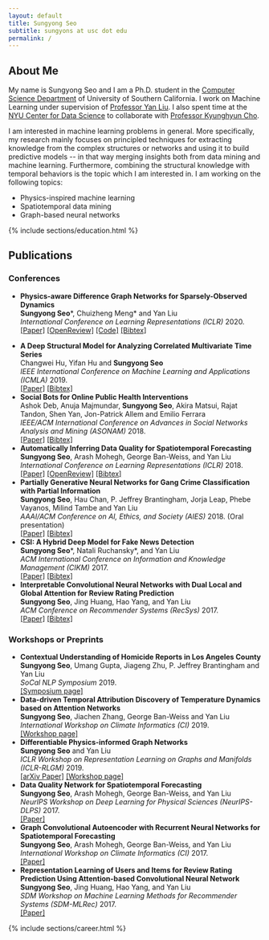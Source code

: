 ```yaml
---
layout: default
title: Sungyong Seo
subtitle: sungyons at usc dot edu
permalink: /
---
```



## About Me
My name is Sungyong Seo and I am a Ph.D. student in the
[Computer Science Department](http://www.cs.usc.edu/) of University of Southern California. 
I work on Machine Learning under supervision of [Professor Yan Liu](http://melady.usc.edu/).
I also spent time at the [NYU Center for Data Science](https://cds.nyu.edu) to collaborate with [Professor Kyunghyun Cho](http://www.kyunghyuncho.me).


I am interested in machine learning problems in general.
More specifically, my research mainly focuses on principled techniques for extracting knowledge from the complex structures or networks and using it to build predictive models -- in that way merging insights both from data mining and machine learning. Furthermore, combining the structural knowledge with temporal behaviors is the topic which I am interested in. I am working on the following topics:
* Physics-inspired machine learning
* Spatiotemporal data mining
* Graph-based neural networks

<!-- Education -->
<div class="row">
    {% include sections/education.html %}    
</div>

## Publications
### Conferences
- **Physics-aware Difference Graph Networks for Sparsely-Observed Dynamics**<br>
**Sungyong Seo**\*, Chuizheng Meng* and Yan Liu<br>
*International Conference on Learning Representations (ICLR)* 2020.<br>
[\[Paper\]](https://openreview.net/pdf?id=r1gelyrtwH) [\[OpenReview\]](https://openreview.net/forum?id=r1gelyrtwH) [\[Code\]](https://github.com/USC-Melady/ICLR2020-PADGN) [\[Bibtex\]](https://raw.githubusercontent.com/sungyongs/sungyongs.github.io/master/bibtex/seo2020physicsaware)
<!-- - **Network Inference from a Mixture of Diffusion Models**<br>
Karishma Sharma, Xinran He, **Sungyong Seo** and Yan Liu (Submitted)<br> -->
- **A Deep Structural Model for Analyzing Correlated Multivariate Time Series**<br>
Changwei Hu, Yifan Hu and **Sungyong Seo**<br>
*IEEE International Conference on Machine Learning and Applications (ICMLA)* 2019.<br>
[\[Paper\]](https://arxiv.org/abs/2001.00559) [\[Bibtex\]](https://raw.githubusercontent.com/sungyongs/sungyongs.github.io/master/bibtex/hu2019deep)
- **Social Bots for Online Public Health Interventions**<br>
Ashok Deb, Anuja Majmundar, **Sungyong Seo**, Akira Matsui, Rajat Tandon, Shen Yan, Jon-Patrick Allem and Emilio Ferrara <br>
*IEEE/ACM International Conference on Advances in Social Networks Analysis and Mining (ASONAM)* 2018.<br>
[\[Paper\]](https://arxiv.org/abs/1804.07886) [\[Bibtex\]](https://raw.githubusercontent.com/sungyongs/sungyongs.github.io/master/bibtex/deb2018social)
- **Automatically Inferring Data Quality for Spatiotemporal Forecasting**<br>
**Sungyong Seo**, Arash Mohegh, George Ban-Weiss, and Yan Liu<br>
*International Conference on Learning Representations (ICLR)* 2018.<br>
[\[Paper\]](https://openreview.net/forum?id=ByJIWUnpW) [\[OpenReview\]](https://openreview.net/forum?id=ByJIWUnpW) [\[Bibtex\]](https://raw.githubusercontent.com/sungyongs/sungyongs.github.io/master/bibtex/seo2018automatically)
- **Partially Generative Neural Networks for Gang Crime Classification with Partial Information**<br>
**Sungyong Seo**, Hau Chan, P. Jeffrey Brantingham, Jorja Leap, Phebe Vayanos, Milind Tambe and Yan Liu<br>
*AAAI/ACM Conference on AI, Ethics, and Society (AIES)* 2018. (Oral presentation)<br>
[\[Paper\]](https://pdfs.semanticscholar.org/b00d/c595d1e947b932e48223273bc21ce985bd5b.pdf) [\[Bibtex\]](https://raw.githubusercontent.com/sungyongs/sungyongs.github.io/master/bibtex/seo2018partially)
- **CSI: A Hybrid Deep Model for Fake News Detection**<br>
**Sungyong Seo**\*, Natali Ruchansky\*, and Yan Liu<br>
*ACM International Conference on Information and Knowledge Management (CIKM)* 2017.<br>
[\[Paper\]](https://dl.acm.org/citation.cfm?id=3132877) [\[Bibtex\]](https://raw.githubusercontent.com/sungyongs/sungyongs.github.io/master/bibtex/ruchansky2017csi)
- **Interpretable Convolutional Neural Networks with Dual Local and Global Attention for Review Rating Prediction**<br>
**Sungyong Seo**, Jing Huang, Hao Yang, and Yan Liu<br>
*ACM Conference on Recommender Systems (RecSys)* 2017.<br>
[\[Paper\]](https://dl.acm.org/citation.cfm?id=3109890) [\[Bibtex\]](https://raw.githubusercontent.com/sungyongs/sungyongs.github.io/master/bibtex/seo2017interpretable)

### Workshops or Preprints
- **Contextual Understanding of Homicide Reports in Los Angeles County**<br>
**Sungyong Seo**, Umang Gupta, Jiageng Zhu, P. Jeffrey Brantingham and Yan Liu<br>
*SoCal NLP Symposium* 2019.<br>
[\[Symposium page\]](https://socalnlp.github.io/symp19/index.html)
- **Data-driven Temporal Attribution Discovery of Temperature Dynamics based on Attention Networks**<br>
**Sungyong Seo**, Jiachen Zhang, George Ban-Weiss and Yan Liu<br>
*International Workshop on Climate Informatics (CI)* 2019.<br>
[\[Workshop page\]](https://sites.google.com/view/climateinformatics2019)
- **Differentiable Physics-informed Graph Networks**<br>
**Sungyong Seo** and Yan Liu<br>
*ICLR Workshop on Representation Learning on Graphs and Manifolds (ICLR-RLGM)* 2019.<br>
[\[arXiv Paper\]](https://arxiv.org/abs/1902.02950) [\[Workshop page\]](https://rlgm.github.io)
- **Data Quality Network for Spatiotemporal Forecasting**<br>
**Sungyong Seo**, Arash Mohegh, George Ban-Weiss, and Yan Liu<br>
*NeurIPS Workshop on Deep Learning for Physical Sciences (NeurIPS-DLPS)* 2017.<br>
[\[Paper\]](https://dl4physicalsciences.github.io/files/nips_dlps_2017_17.pdf)
- **Graph Convolutional Autoencoder with Recurrent Neural Networks for Spatiotemporal Forecasting**<br>
**Sungyong Seo**, Arash Mohegh, George Ban-Weiss, and Yan Liu<br>
*International Workshop on Climate Informatics (CI)* 2017.<br>
[\[Paper\]](https://www2.cisl.ucar.edu/events/workshops/climate-informatics/2017/home)
- **Representation Learning of Users and Items for Review Rating Prediction Using Attention-based Convolutional Neural Network** <br/>
**Sungyong Seo**, Jing Huang, Hao Yang, and Yan Liu<br/>
*SDM Workshop on Machine Learning Methods for Recommender Systems (SDM-MLRec)* 2017. <br/>
[\[Paper\]](https://pdfs.semanticscholar.org/4946/89f4522619b887e515aea2b205490b0eb5cd.pdf)


<!-- Work Experience -->
<div class="row">
    {% include sections/career.html %}    
</div>
